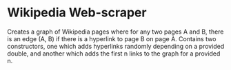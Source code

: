 # Wikipedia Web-scraper
Creates a graph of Wikipedia pages where for any two pages A and B, there is an edge (A, B) if there is a hyperlink to page B on page A. Contains two constructors, one which adds hyperlinks randomly depending on a provided double, and another which adds the first n links to the graph for a provided n. 
